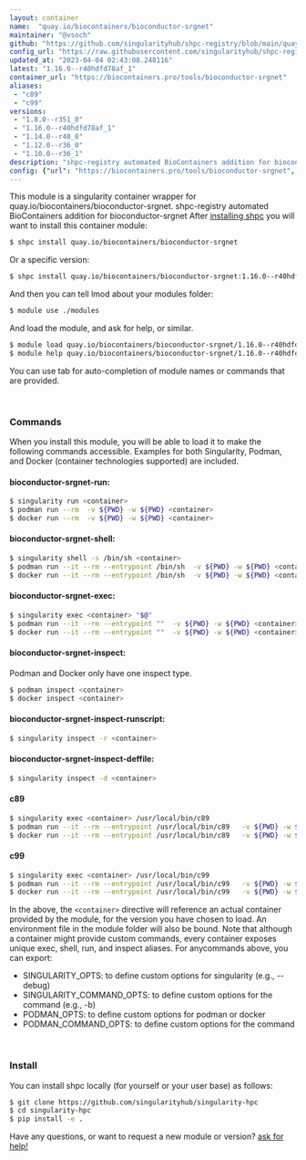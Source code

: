 ```yaml
---
layout: container
name:  "quay.io/biocontainers/bioconductor-srgnet"
maintainer: "@vsoch"
github: "https://github.com/singularityhub/shpc-registry/blob/main/quay.io/biocontainers/bioconductor-srgnet/container.yaml"
config_url: "https://raw.githubusercontent.com/singularityhub/shpc-registry/main/quay.io/biocontainers/bioconductor-srgnet/container.yaml"
updated_at: "2023-04-04 02:43:08.248116"
latest: "1.16.0--r40hdfd78af_1"
container_url: "https://biocontainers.pro/tools/bioconductor-srgnet"
aliases:
 - "c89"
 - "c99"
versions:
 - "1.8.0--r351_0"
 - "1.16.0--r40hdfd78af_1"
 - "1.14.0--r40_0"
 - "1.12.0--r36_0"
 - "1.10.0--r36_1"
description: "shpc-registry automated BioContainers addition for bioconductor-srgnet"
config: {"url": "https://biocontainers.pro/tools/bioconductor-srgnet", "maintainer": "@vsoch", "description": "shpc-registry automated BioContainers addition for bioconductor-srgnet", "latest": {"1.16.0--r40hdfd78af_1": "sha256:4a3e6044d85e814ac9141dd98fb11897f26f63da9c87b0160396fe77dc05d46e"}, "tags": {"1.8.0--r351_0": "sha256:8a22cb2654c5644d3ca1780ef86e5ac421ca551b306fe1b7423a40b6d0a73fef", "1.16.0--r40hdfd78af_1": "sha256:4a3e6044d85e814ac9141dd98fb11897f26f63da9c87b0160396fe77dc05d46e", "1.14.0--r40_0": "sha256:1e1acc812f89ba0219a6d1e38c215a7fe9a85741e124af5e5d5715266b31d77d", "1.12.0--r36_0": "sha256:6a1e3b8172ee9d89d43ce2e8f2fc86841a5866022acffb1ae054c1d794c81f27", "1.10.0--r36_1": "sha256:a99c3e0b78ff3be258aecdaf9cf5d7ef1bed9f8707d10d76871ef10214bfa25e"}, "docker": "quay.io/biocontainers/bioconductor-srgnet", "aliases": {"c89": "/usr/local/bin/c89", "c99": "/usr/local/bin/c99"}}
---
```


This module is a singularity container wrapper for quay.io/biocontainers/bioconductor-srgnet.
shpc-registry automated BioContainers addition for bioconductor-srgnet
After [installing shpc](#install) you will want to install this container module:


```bash
$ shpc install quay.io/biocontainers/bioconductor-srgnet
```

Or a specific version:

```bash
$ shpc install quay.io/biocontainers/bioconductor-srgnet:1.16.0--r40hdfd78af_1
```

And then you can tell lmod about your modules folder:

```bash
$ module use ./modules
```

And load the module, and ask for help, or similar.

```bash
$ module load quay.io/biocontainers/bioconductor-srgnet/1.16.0--r40hdfd78af_1
$ module help quay.io/biocontainers/bioconductor-srgnet/1.16.0--r40hdfd78af_1
```

You can use tab for auto-completion of module names or commands that are provided.

<br>

### Commands

When you install this module, you will be able to load it to make the following commands accessible.
Examples for both Singularity, Podman, and Docker (container technologies supported) are included.

#### bioconductor-srgnet-run:

```bash
$ singularity run <container>
$ podman run --rm  -v ${PWD} -w ${PWD} <container>
$ docker run --rm  -v ${PWD} -w ${PWD} <container>
```

#### bioconductor-srgnet-shell:

```bash
$ singularity shell -s /bin/sh <container>
$ podman run --it --rm --entrypoint /bin/sh  -v ${PWD} -w ${PWD} <container>
$ docker run --it --rm --entrypoint /bin/sh  -v ${PWD} -w ${PWD} <container>
```

#### bioconductor-srgnet-exec:

```bash
$ singularity exec <container> "$@"
$ podman run --it --rm --entrypoint ""  -v ${PWD} -w ${PWD} <container> "$@"
$ docker run --it --rm --entrypoint ""  -v ${PWD} -w ${PWD} <container> "$@"
```

#### bioconductor-srgnet-inspect:

Podman and Docker only have one inspect type.

```bash
$ podman inspect <container>
$ docker inspect <container>
```

#### bioconductor-srgnet-inspect-runscript:

```bash
$ singularity inspect -r <container>
```

#### bioconductor-srgnet-inspect-deffile:

```bash
$ singularity inspect -d <container>
```


#### c89

```bash
$ singularity exec <container> /usr/local/bin/c89
$ podman run --it --rm --entrypoint /usr/local/bin/c89   -v ${PWD} -w ${PWD} <container> -c " $@"
$ docker run --it --rm --entrypoint /usr/local/bin/c89   -v ${PWD} -w ${PWD} <container> -c " $@"
```


#### c99

```bash
$ singularity exec <container> /usr/local/bin/c99
$ podman run --it --rm --entrypoint /usr/local/bin/c99   -v ${PWD} -w ${PWD} <container> -c " $@"
$ docker run --it --rm --entrypoint /usr/local/bin/c99   -v ${PWD} -w ${PWD} <container> -c " $@"
```



In the above, the `<container>` directive will reference an actual container provided
by the module, for the version you have chosen to load. An environment file in the
module folder will also be bound. Note that although a container
might provide custom commands, every container exposes unique exec, shell, run, and
inspect aliases. For anycommands above, you can export:

 - SINGULARITY_OPTS: to define custom options for singularity (e.g., --debug)
 - SINGULARITY_COMMAND_OPTS: to define custom options for the command (e.g., -b)
 - PODMAN_OPTS: to define custom options for podman or docker
 - PODMAN_COMMAND_OPTS: to define custom options for the command

<br>

### Install

You can install shpc locally (for yourself or your user base) as follows:

```bash
$ git clone https://github.com/singularityhub/singularity-hpc
$ cd singularity-hpc
$ pip install -e .
```

Have any questions, or want to request a new module or version? [ask for help!](https://github.com/singularityhub/singularity-hpc/issues)